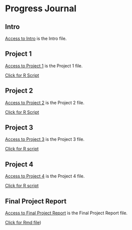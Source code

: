 # Progress Journal

## Intro

[Access to Intro](files/HW-0.html) is the Intro file.

## Project 1

[Access to Project 1](files/360HW1.html) is the Project 1 file.

[Click for R Script](files/HW1RSCRIPTT.R) 

## Project 2

[Access to Project 2](files/HW2.html) is the Project 2 file.

[Click for R Script](files/Hw-2.R)


## Project 3

[Access to Project 3](files/hw3.html) is the Project 3 file.

[Click for R script](files/hw3-r.R)

## Project 4

[Access to Project 4](files/hw45.html) is the Project 4 file.

[Click for R script](files/hw45.R)


## Final Project Report

[Access to Final Project Report](files/projectreport.html) is the Final Project Report file.

[Click for Rmd file](files/project.Rmd))

